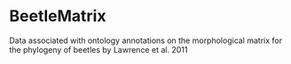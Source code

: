 # BeetleMatrix
Data associated with ontology annotations on the morphological matrix for the phylogeny of beetles by Lawrence et al. 2011
